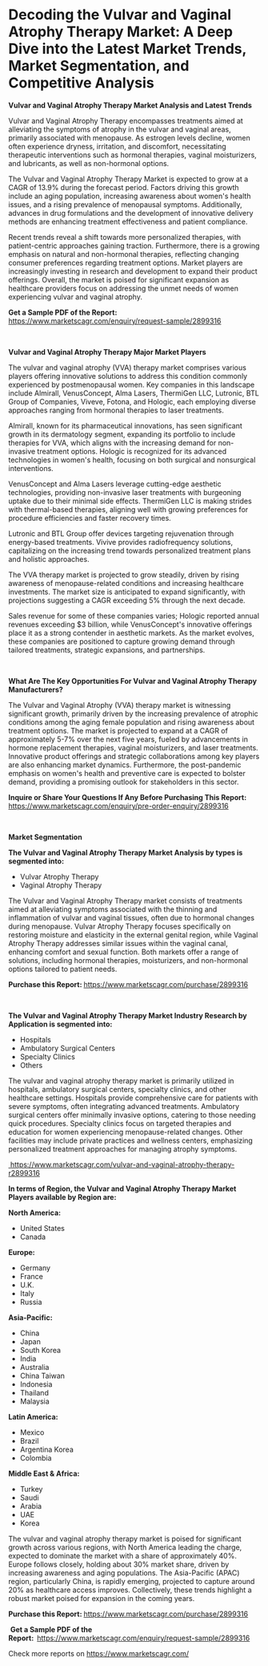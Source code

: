 <p><h1>Decoding the Vulvar and Vaginal Atrophy Therapy Market: A Deep Dive into the Latest Market Trends, Market Segmentation, and Competitive Analysis</h1></p><p><strong>Vulvar and Vaginal Atrophy Therapy Market Analysis and Latest Trends</strong></p>
<p><p>Vulvar and Vaginal Atrophy Therapy encompasses treatments aimed at alleviating the symptoms of atrophy in the vulvar and vaginal areas, primarily associated with menopause. As estrogen levels decline, women often experience dryness, irritation, and discomfort, necessitating therapeutic interventions such as hormonal therapies, vaginal moisturizers, and lubricants, as well as non-hormonal options.</p><p>The Vulvar and Vaginal Atrophy Therapy Market is expected to grow at a CAGR of 13.9% during the forecast period. Factors driving this growth include an aging population, increasing awareness about women's health issues, and a rising prevalence of menopausal symptoms. Additionally, advances in drug formulations and the development of innovative delivery methods are enhancing treatment effectiveness and patient compliance.</p><p>Recent trends reveal a shift towards more personalized therapies, with patient-centric approaches gaining traction. Furthermore, there is a growing emphasis on natural and non-hormonal therapies, reflecting changing consumer preferences regarding treatment options. Market players are increasingly investing in research and development to expand their product offerings. Overall, the market is poised for significant expansion as healthcare providers focus on addressing the unmet needs of women experiencing vulvar and vaginal atrophy.</p></p>
<p><strong>Get a Sample PDF of the Report:&nbsp;</strong> <a href="https://www.marketscagr.com/enquiry/request-sample/2899316?utm_campaign=3533&utm_medium=2&utm_source=Github&utm_content=ia&utm_term=15032025&utm_id=vulvar-and-vaginal-atrophy-therapy">https://www.marketscagr.com/enquiry/request-sample/2899316</a></p>
<p>&nbsp;</p>
<p><strong>Vulvar and Vaginal Atrophy Therapy Major Market Players</strong></p>
<p><p>The vulvar and vaginal atrophy (VVA) therapy market comprises various players offering innovative solutions to address this condition commonly experienced by postmenopausal women. Key companies in this landscape include Almirall, VenusConcept, Alma Lasers, ThermiGen LLC, Lutronic, BTL Group of Companies, Viveve, Fotona, and Hologic, each employing diverse approaches ranging from hormonal therapies to laser treatments.</p><p>Almirall, known for its pharmaceutical innovations, has seen significant growth in its dermatology segment, expanding its portfolio to include therapies for VVA, which aligns with the increasing demand for non-invasive treatment options. Hologic is recognized for its advanced technologies in women's health, focusing on both surgical and nonsurgical interventions.</p><p>VenusConcept and Alma Lasers leverage cutting-edge aesthetic technologies, providing non-invasive laser treatments with burgeoning uptake due to their minimal side effects. ThermiGen LLC is making strides with thermal-based therapies, aligning well with growing preferences for procedure efficiencies and faster recovery times. </p><p>Lutronic and BTL Group offer devices targeting rejuvenation through energy-based treatments. Vivive provides radiofrequency solutions, capitalizing on the increasing trend towards personalized treatment plans and holistic approaches.</p><p>The VVA therapy market is projected to grow steadily, driven by rising awareness of menopause-related conditions and increasing healthcare investments. The market size is anticipated to expand significantly, with projections suggesting a CAGR exceeding 5% through the next decade.</p><p>Sales revenue for some of these companies varies; Hologic reported annual revenues exceeding $3 billion, while VenusConcept's innovative offerings place it as a strong contender in aesthetic markets. As the market evolves, these companies are positioned to capture growing demand through tailored treatments, strategic expansions, and partnerships.</p></p>
<p>&nbsp;</p>
<p><strong>What Are The Key Opportunities For Vulvar and Vaginal Atrophy Therapy Manufacturers?</strong></p>
<p><p>The Vulvar and Vaginal Atrophy (VVA) therapy market is witnessing significant growth, primarily driven by the increasing prevalence of atrophic conditions among the aging female population and rising awareness about treatment options. The market is projected to expand at a CAGR of approximately 5-7% over the next five years, fueled by advancements in hormone replacement therapies, vaginal moisturizers, and laser treatments. Innovative product offerings and strategic collaborations among key players are also enhancing market dynamics. Furthermore, the post-pandemic emphasis on women's health and preventive care is expected to bolster demand, providing a promising outlook for stakeholders in this sector.</p></p>
<p><strong>Inquire or Share Your Questions If Any Before Purchasing This Report:</strong> <a href="https://www.marketscagr.com/enquiry/pre-order-enquiry/2899316?utm_campaign=3533&utm_medium=2&utm_source=Github&utm_content=ia&utm_term=15032025&utm_id=vulvar-and-vaginal-atrophy-therapy">https://www.marketscagr.com/enquiry/pre-order-enquiry/2899316</a></p>
<p>&nbsp;</p>
<p><strong>Market Segmentation</strong></p>
<p><strong>The Vulvar and Vaginal Atrophy Therapy Market Analysis by types is segmented into:</strong></p>
<p><ul><li>Vulvar Atrophy Therapy</li><li>Vaginal Atrophy Therapy</li></ul></p>
<p><p>The Vulvar and Vaginal Atrophy Therapy market consists of treatments aimed at alleviating symptoms associated with the thinning and inflammation of vulvar and vaginal tissues, often due to hormonal changes during menopause. Vulvar Atrophy Therapy focuses specifically on restoring moisture and elasticity in the external genital region, while Vaginal Atrophy Therapy addresses similar issues within the vaginal canal, enhancing comfort and sexual function. Both markets offer a range of solutions, including hormonal therapies, moisturizers, and non-hormonal options tailored to patient needs.</p></p>
<p><strong>Purchase this Report:&nbsp;</strong><a href="https://www.marketscagr.com/purchase/2899316?utm_campaign=3533&utm_medium=2&utm_source=Github&utm_content=ia&utm_term=15032025&utm_id=vulvar-and-vaginal-atrophy-therapy">https://www.marketscagr.com/purchase/2899316</a></p>
<p>&nbsp;</p>
<p><strong>The Vulvar and Vaginal Atrophy Therapy Market Industry Research by Application is segmented into:</strong></p>
<p><ul><li>Hospitals</li><li>Ambulatory Surgical Centers</li><li>Specialty Clinics</li><li>Others</li></ul></p>
<p><p>The vulvar and vaginal atrophy therapy market is primarily utilized in hospitals, ambulatory surgical centers, specialty clinics, and other healthcare settings. Hospitals provide comprehensive care for patients with severe symptoms, often integrating advanced treatments. Ambulatory surgical centers offer minimally invasive options, catering to those needing quick procedures. Specialty clinics focus on targeted therapies and education for women experiencing menopause-related changes. Other facilities may include private practices and wellness centers, emphasizing personalized treatment approaches for managing atrophy symptoms.</p></p>
<p><a href="https://www.marketscagr.com/vulvar-and-vaginal-atrophy-therapy-r2899316?utm_campaign=3533&utm_medium=2&utm_source=Github&utm_content=ia&utm_term=15032025&utm_id=vulvar-and-vaginal-atrophy-therapy">&nbsp;https://www.marketscagr.com/vulvar-and-vaginal-atrophy-therapy-r2899316</a></p>
<p><strong>In terms of Region, the Vulvar and Vaginal Atrophy Therapy Market Players available by Region are:</strong></p>
<p>
    <p> <strong> North America: </strong>
        <ul>
            <li>United States</li>
            <li>Canada</li>
        </ul>
        </p> 
    <p> <strong> Europe: </strong>
        <ul>
            <li>Germany</li>
            <li>France</li>
            <li>U.K.</li>
            <li>Italy</li>
            <li>Russia</li>
        </ul>
        </p> 
    <p> <strong> Asia-Pacific: </strong>
        <ul>
            <li>China</li>
            <li>Japan</li>
            <li>South Korea</li>
            <li>India</li>
            <li>Australia</li>
            <li>China Taiwan</li>
            <li>Indonesia</li>
            <li>Thailand</li>
            <li>Malaysia</li>
        </ul>
        </p> 
    <p> <strong> Latin America: </strong>
        <ul>
            <li>Mexico</li>
            <li>Brazil</li>
            <li>Argentina Korea</li>
            <li>Colombia</li>
        </ul>
        </p> 
    <p> <strong> Middle East & Africa: </strong>
        <ul>
            <li>Turkey</li>
            <li>Saudi</li>
            <li>Arabia</li>
            <li>UAE</li>
            <li>Korea</li>
        </ul>
    </p>
    </p>
<p><p>The vulvar and vaginal atrophy therapy market is poised for significant growth across various regions, with North America leading the charge, expected to dominate the market with a share of approximately 40%. Europe follows closely, holding about 30% market share, driven by increasing awareness and aging populations. The Asia-Pacific (APAC) region, particularly China, is rapidly emerging, projected to capture around 20% as healthcare access improves. Collectively, these trends highlight a robust market poised for expansion in the coming years.</p></p>
<p><strong>Purchase this Report: </strong><a href="https://www.marketscagr.com/purchase/2899316?utm_campaign=3533&utm_medium=2&utm_source=Github&utm_content=ia&utm_term=15032025&utm_id=vulvar-and-vaginal-atrophy-therapy">https://www.marketscagr.com/purchase/2899316</a></p>
<p>&nbsp;<strong>Get a Sample PDF of the Report:&nbsp;&nbsp;</strong><a href="https://www.marketscagr.com/enquiry/request-sample/2899316?utm_campaign=3533&utm_medium=2&utm_source=Github&utm_content=ia&utm_term=15032025&utm_id=vulvar-and-vaginal-atrophy-therapy">https://www.marketscagr.com/enquiry/request-sample/2899316</a></p>
<p><strong></strong></p>
<p>Check more reports on <a href="https://www.marketscagr.com/?utm_campaign=3533&utm_medium=2&utm_source=Github&utm_content=ia&utm_term=15032025&utm_id=vulvar-and-vaginal-atrophy-therapy">https://www.marketscagr.com/</a></p>